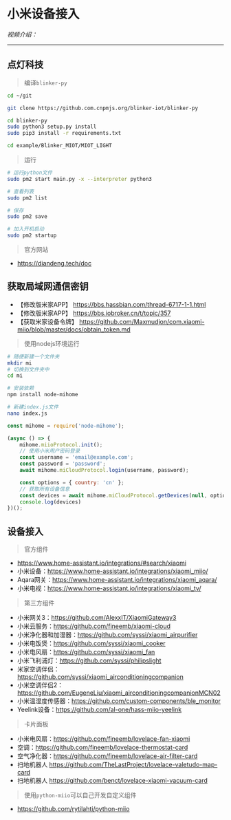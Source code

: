 # 小米设备接入

*视频介绍：*

---

## 点灯科技



> 编译`blinker-py`

```bash
cd ~/git

git clone https://github.com.cnpmjs.org/blinker-iot/blinker-py

cd blinker-py
sudo python3 setup.py install
sudo pip3 install -r requirements.txt

cd example/Blinker_MIOT/MIOT_LIGHT

```

> 运行

```bash
# 运行python文件
sudo pm2 start main.py -x --interpreter python3

# 查看列表
sudo pm2 list

# 保存
sudo pm2 save

# 加入开机启动
sudo pm2 startup
```

> 官方网站
- https://diandeng.tech/doc

## 获取局域网通信密钥

- 【修改版米家APP】 https://bbs.hassbian.com/thread-6717-1-1.html
- 【修改版米家APP】 https://bbs.iobroker.cn/t/topic/357
- 【获取米家设备令牌】 https://github.com/Maxmudjon/com.xiaomi-miio/blob/master/docs/obtain_token.md

> 使用nodejs环境运行
```bash
# 随便新建一个文件夹
mkdir mi
# 切换到文件夹中
cd mi

# 安装依赖
npm install node-mihome

# 新建index.js文件
nano index.js
```

```js
const mihome = require('node-mihome');

(async () => {
    mihome.miioProtocol.init();
    // 使用小米用户密码登录
    const username = 'email@example.com';
    const password = 'password';
    await mihome.miCloudProtocol.login(username, password);

    const options = { country: 'cn' };
    // 获取所有设备信息
    const devices = await mihome.miCloudProtocol.getDevices(null, options);
    console.log(devices)
})();

```

## 设备接入

> 官方组件
- https://www.home-assistant.io/integrations/#search/xiaomi
- 小米设备：https://www.home-assistant.io/integrations/xiaomi_miio/
- Aqara网关：https://www.home-assistant.io/integrations/xiaomi_aqara/
- 小米电视：https://www.home-assistant.io/integrations/xiaomi_tv/

> 第三方组件
- 小米网关3：https://github.com/AlexxIT/XiaomiGateway3
- 小米云服务：https://github.com/fineemb/xiaomi-cloud
- 小米净化器和加湿器：https://github.com/syssi/xiaomi_airpurifier
- 小米电饭煲：https://github.com/syssi/xiaomi_cooker
- 小米电风扇：https://github.com/syssi/xiaomi_fan
- 小米飞利浦灯：https://github.com/syssi/philipslight
- 米家空调伴侣：https://github.com/syssi/xiaomi_airconditioningcompanion
- 小米空调伴侣2：https://github.com/EugeneLiu/xiaomi_airconditioningcompanionMCN02
- 小米温湿度传感器：https://github.com/custom-components/ble_monitor
- Yeelink设备：https://github.com/al-one/hass-miio-yeelink

> 卡片面板
- 小米电风扇：https://github.com/fineemb/lovelace-fan-xiaomi
- 空调：https://github.com/fineemb/lovelace-thermostat-card
- 空气净化器：https://github.com/fineemb/lovelace-air-filter-card
- 扫地机器人 https://github.com/TheLastProject/lovelace-valetudo-map-card
- 扫地机器人 https://github.com/benct/lovelace-xiaomi-vacuum-card

> 使用`python-miio`可以自己开发自定义组件
- https://github.com/rytilahti/python-miio